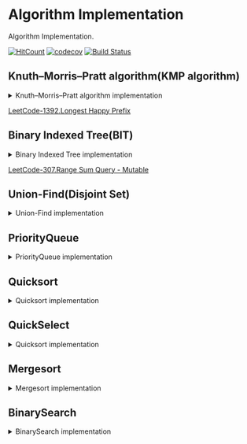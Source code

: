# Algorithm Implementation

Algorithm Implementation.

[![HitCount](http://hits.dwyl.com/everthis/algorithm-implementation.svg)](http://hits.dwyl.com/everthis/algorithm-implementation)
[![codecov](https://codecov.io/gh/everthis/algorithm-implementation/branch/master/graph/badge.svg)](https://codecov.io/gh/everthis/algorithm-implementation)
[![Build Status](https://travis-ci.org/everthis/algorithm-implementation.png?branch=master)](https://travis-ci.org/everthis/algorithm-implementation)


## Knuth–Morris–Pratt algorithm(KMP algorithm)

<details>
  <summary>Knuth–Morris–Pratt algorithm implementation</summary>

```js
function DFA(s) {
  let i = 1
  let j = 0
  const len = s.length
  const prefix = Array(len + 1).fill(0)
  prefix[0] = -1
  prefix[1] = 0
  while (i < len) {
    if (s[j] === s[i]) {
      j++
      i++
      prefix[i] = j
    } else {
      if (j > 0) j = prefix[j]
      else i++
    }
  }
  return prefix
}

function search(text, pattern) {
  let t = 0
  let p = 0
  const tLen = text.length
  const pLen = pattern.length
  const matches = []
  const prefix = DFA(pattern)
  while (t < tLen) {
    if (pattern[p] === text[t]) {
      p++
      t++
      if (p === pLen) {
        matches.push(t)
        p = prefix[p]
      }
    } else {
      p = prefix[p]
      if (p < 0) {
        t++
        p++
      }
    }
  }
  return matches
}
```

</details>

[LeetCode-1392.Longest Happy Prefix](https://leetcode.com/problems/longest-happy-prefix/)

## Binary Indexed Tree(BIT)

<details>
  <summary>Binary Indexed Tree implementation</summary>

```js
const lowBit = (x) => x & -x
class FenwickTree {
  constructor(n) {
    if (n < 1) return
    this.sum = Array(n + 1).fill(0)
  }
  update(i, delta) {
    if (i < 1) return
    while (i < this.sum.length) {
      this.sum[i] += delta
      i += lowBit(i)
    }
  }
  query(i) {
    if (i < 1) return
    let sum = 0
    while (i > 0) {
      sum += this.sum[i]
      i -= lowBit(i)
    }
    return sum
  }
}
```

</details>

[LeetCode-307.Range Sum Query - Mutable](https://leetcode.com/problems/range-sum-query-mutable/)

## Union-Find(Disjoint Set)

<details>
  <summary>Union-Find implementation</summary>
  
```js
class UnionFind {
  constructor(n) {
    this.parents = Array(n)
      .fill(0)
      .map((e, i) => i + 1)
    this.ranks = Array(n).fill(0)
  }
  root(x) {
    while(x !== this.parents[x]) {
      this.parents[x] = this.parents[this.parents[x]]
      x = this.parents[x]
    }
    return x
  }
  find(x) {
    // if (x !== this.parents[x]) this.parents[x] = this.find(this.parents[x])
    // return this.parents[x]
    return this.root(x)
  }
  check(x, y) {
    return this.root(x) === this.root(y)
  }
  union(x, y) {
    const [rx, ry] = [this.find(x), this.find(y)]
    if (this.ranks[rx] >= this.ranks[ry]) {
      this.parents[ry] = rx
      this.ranks[rx] += this.ranks[ry]
    } else if (this.ranks[ry] > this.ranks[rx]) {
      this.parents[rx] = ry
      this.ranks[ry] += this.ranks[rx]
    }
  }
}

````
</details>

## PriorityQueue

<details>
  <summary>PriorityQueue implementation</summary>

```js
class PriorityQueue {
  constructor(comparator = (a, b) => a > b) {
    this.heap = []
    this.top = 0
    this.comparator = comparator
  }
  size() {
    return this.heap.length
  }
  isEmpty() {
    return this.size() === 0
  }
  peek() {
    return this.heap[this.top]
  }
  push(...values) {
    values.forEach((value) => {
      this.heap.push(value)
      this.siftUp()
    })
    return this.size()
  }
  pop() {
    const poppedValue = this.peek()
    const bottom = this.size() - 1
    if (bottom > this.top) {
      this.swap(this.top, bottom)
    }
    this.heap.pop()
    this.siftDown()
    return poppedValue
  }
  replace(value) {
    const replacedValue = this.peek()
    this.heap[this.top] = value
    this.siftDown()
    return replacedValue
  }

  parent = (i) => ((i + 1) >>> 1) - 1
  left = (i) => (i << 1) + 1
  right = (i) => (i + 1) << 1
  greater = (i, j) => this.comparator(this.heap[i], this.heap[j])
  swap = (i, j) => ([this.heap[i], this.heap[j]] = [this.heap[j], this.heap[i]])
  siftUp = () => {
    let node = this.size() - 1
    while (node > this.top && this.greater(node, this.parent(node))) {
      this.swap(node, this.parent(node))
      node = this.parent(node)
    }
  }
  siftDown = () => {
    let node = this.top
    while (
      (this.left(node) < this.size() && this.greater(this.left(node), node)) ||
      (this.right(node) < this.size() && this.greater(this.right(node), node))
    ) {
      let maxChild =
        this.right(node) < this.size() &&
        this.greater(this.right(node), this.left(node))
          ? this.right(node)
          : this.left(node)
      this.swap(node, maxChild)
      node = maxChild
    }
  }
}
````

</details>

## Quicksort

<details>
  <summary>Quicksort implementation</summary>
  
```js
function Quicksort(arr, start, end) {
  if (start >= end) return
  const p = partition(arr, start, end)
  qs(arr, start, p)
  qs(arr, p + 1, end)
}

function swap(arr, i, j) {
const tmp = arr[i]
arr[i] = arr[j]
arr[j] = tmp
}

function compare(a, b) {
return a - b
}

function partition(arr, start, end) {
const pivot = arr[start]
let s = start
let e = end
while (true) {
while (arr[s] < pivot) {
s++
}
while (pivot < arr[e]) {
e--
}
if (s === e) {
return s
} else if (s > e) {
return s - 1
}
swap(arr, s, e)
s++
e--
}
}

````
</details>


## QuickSelect

<details>
  <summary>Quicksort implementation</summary>

```js
function QuickSelect(array, k, comparator) {
  const compare = comparator || defaultcomparator;
  if (array.length < k) {
    return array;
  }
  const idx = select(array, k, compare);
  if (idx !== k) console.log("could not complete quickselect");
  return array;
}
const defaultcomparator = (a, b) => a < b;
function swap(array, index1, index2) {
  const temp = array[index1];
  array[index1] = array[index2];
  array[index2] = temp;
}
function partition(array, leftindex, rightindex, pivotindex, compare) {
  const pivotvalue = array[pivotindex];
  swap(array, pivotindex, rightindex);
  let storeindex = leftindex;
  for (let i = leftindex; i < rightindex; i += 1) {
    if (compare(array[i], pivotvalue)) {
      swap(array, storeindex, i);
      storeindex += 1;
    }
  }
  swap(array, rightindex, storeindex);
  return storeindex;
}
function select(array, k, compare) {
  let leftindex = 0;
  let rightindex = array.length - 1;
  while (true) {
    if (leftindex == rightindex) return leftindex;
    let pivotindex = leftindex + Math.floor((rightindex - leftindex) / 2);
    pivotindex = partition(array, leftindex, rightindex, pivotindex, compare);
    if (k === pivotindex) return k;
    if (k < pivotindex) rightindex = pivotindex - 1;
    else leftindex = pivotindex + 1;
  }
}

````

</details>

## Mergesort

<details>
  <summary>Mergesort implementation</summary>

```js
// Merges two subarrays of arr[].
// First subarray is arr[l..m]
// Second subarray is arr[m+1..r]
function merge(arr, l, m, r) {
  let i, j, k
  const n1 = m - l + 1
  const n2 = r - m

  /* create temp arrays */
  const L = Array(n1).fill(0)
  const R = Array(n2).fill(0)

  /* Copy data to temp arrays L[] and R[] */
  for (i = 0; i < n1; i++) L[i] = arr[l + i]
  for (j = 0; j < n2; j++) R[j] = arr[m + 1 + j]

  /* Merge the temp arrays back into arr[l..r]*/
  i = 0 // Initial index of first subarray
  j = 0 // Initial index of second subarray
  k = l // Initial index of merged subarray
  while (i < n1 && j < n2) {
    if (L[i] <= R[j]) {
      arr[k] = L[i]
      i++
    } else {
      arr[k] = R[j]
      j++
    }
    k++
  }

  /* Copy the remaining elements of L[], if there 
       are any */
  while (i < n1) {
    arr[k] = L[i]
    i++
    k++
  }

  /* Copy the remaining elements of R[], if there 
       are any */
  while (j < n2) {
    arr[k] = R[j]
    j++
    k++
  }
}

/* l is for left index and r is right index of the 
   sub-array of arr to be sorted */
function mergeSort(arr, l, r) {
  if (l < r) {
    // Same as (l+r)/2, but avoids overflow for
    // large l and h
    const m = l + ((r - l) >> 1)
    // Sort first and second halves
    mergeSort(arr, l, m)
    mergeSort(arr, m + 1, r)
    merge(arr, l, m, r)
  }
}
```

</details>

## BinarySearch

<details>
  <summary>BinarySearch implementation</summary>
  
```js
/**
 * @param {number[]} nums
 * @param {number} target
 * @return {number}
 */
const BinarySearch = function(nums, target) {
  const n = nums.length
  let l = 0, r = n - 1
  while(l <= r) {
    const mid = l + ((r - l) >> 1)
    if(nums[mid] === target) return mid
    if(nums[mid] > target) r = mid - 1
    else l = mid + 1
  }
  return l
};

/**

Why return low rather than high?

The last iteration is lo == hi == mid
When target > nums[mid] == nums[lo] == nums[hi], after loop lo = lo + 1 == high +1 which will be the correct index for insertion
When target < nums[mid] == nums[lo] == nums[hi], after loop hi = hi - 1 == low - 1 is not the correct index, should be low

*/

```

</details>
